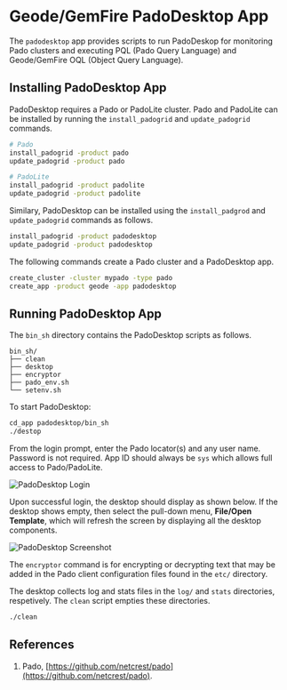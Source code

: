 # Geode/GemFire PadoDesktop App

The `padodesktop` app provides scripts to run PadoDeskop for monitoring Pado clusters and executing PQL (Pado Query Language) and Geode/GemFire OQL (Object Query Language).

## Installing PadoDesktop App

PadoDesktop requires a Pado or PadoLite cluster. Pado and PadoLite can be installed by running the `install_padogrid` and `update_padogrid` commands.

```bash
# Pado
install_padogrid -product pado
update_padogrid -product pado 

# PadoLite
install_padogrid -product padolite
update_padogrid -product padolite
```

Similary, PadoDesktop can be installed using the `install_padgrod` and `update_padogrid` commands as follows.

```bash
install_padogrid -product padodesktop
update_padogrid -product padodesktop
```

The following commands create a Pado cluster and a PadoDesktop app.

```bash
create_cluster -cluster mypado -type pado
create_app -product geode -app padodesktop
```

## Running PadoDesktop App

The `bin_sh` directory contains the PadoDesktop scripts as follows.

```console
bin_sh/
├── clean
├── desktop
├── encryptor
├── pado_env.sh
└── setenv.sh
```

To start PadoDesktop:

```bash
cd_app padodesktop/bin_sh
./destop
```

From the login prompt, enter the Pado locator(s) and any user name. Password is not required. App ID should always be `sys` which allows full access to Pado/PadoLite. 

![PadoDesktop Login](images/padodesktop-login.png)

Upon successful login, the desktop should display as shown below. If the desktop shows empty, then select the pull-down menu, **File/Open Template**, which will refresh the screen by displaying all the desktop components.

![PadoDesktop Screenshot](images/padodesktop.png)

The `encryptor` command is for encrypting or decrypting text that may be added in the Pado client configuration files found in the `etc/` directory.

The desktop collects log and stats files in the `log/` and `stats` directories, respetively. The `clean` script empties these directories.

```bash
./clean
```

## References

1. Pado, [https://github.com/netcrest/pado](https://github.com/netcrest/pado).
